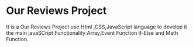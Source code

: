 # Our Reviews Project
It is a Our Reviews Project use Html ,CSS,JavaScript language to develop it the main javaSCript Functionality Array,Event Function  if-Else and Math Function.
